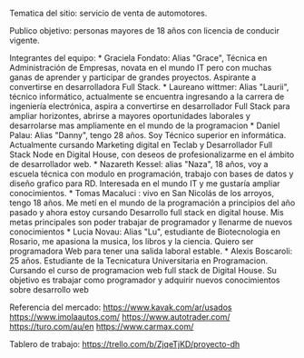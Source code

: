 Tematica del sitio: servicio de venta de automotores.

Publico objetivo: personas mayores de 18 años con licencia de conducir vigente.

Integrantes del equipo: 
    * Graciela Fondato: Alias "Grace", Técnica en Administración de Empresas, novata en el mundo IT pero con muchas ganas de aprender y participar de grandes proyectos. Aspirante a convertirse en desarrolladora Full Stack.
    * Laureano wittmer: Alias "Laurii", técnico informático, actualmente se encuentra ingresando a la carrera de ingeniería electrónica, aspira a convertirse en desarrollador Full Stack para ampliar horizontes, abrirse a mayores oportunidades laborales y desarrolarse mas ampliamente en el mundo de la programacion
    * Daniel Palau: Alias "Danny", tengo 28 años. Soy Técnico superior en informática. Actualmente cursando Marketing digital en Teclab y Desarrollador Full Stack Node en Digital House, con deseos de profesionalizarme en el ámbito de desarrollador web.
    * Nazareth Kessel: alias "Naza", 18 años, voy a escuela técnica con modulo en programación, trabajo con bases de datos y diseño grafico para RD. Interesada en el mundo IT y me gustaría ampliar conocimientos.
    * Tomas Macaluci : vivo en San Nicolás de los arroyos, tengo 18 años. Me metí en el mundo de la programación a principios del año pasado y ahora estoy cursando Desarrollo full stack en digital house. Mis metas principales son poder trabajar de programador y llenarme de nuevos conocimientos
    * Lucia Novau: Alias "Lu", estudiante de Biotecnologia en Rosario, me apasiona la musica, los libros y la ciencia. Quiero ser programadora Web para tener una salida laboral estable.
    * Alexis Boscaroli: 25 años. Estudiante de la Tecnicatura Universitaria en Programacion. Cursando el curso de programacion web full stack de Digital House. Su objetivo es trabajar como programador y adquirir nuevos conocimientos sobre desarrollo web

Referencia del mercado: 
https://www.kavak.com/ar/usados
https://www.imolaautos.com/
https://www.autotrader.com/
https://turo.com/au/en
https://www.carmax.com/

Tablero de trabajo: 
https://trello.com/b/ZjqeTjKD/proyecto-dh

